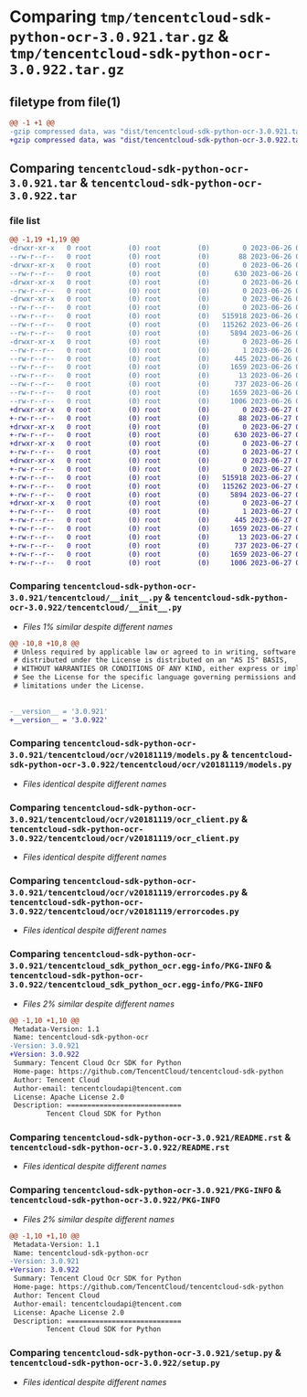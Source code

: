 # Comparing `tmp/tencentcloud-sdk-python-ocr-3.0.921.tar.gz` & `tmp/tencentcloud-sdk-python-ocr-3.0.922.tar.gz`

## filetype from file(1)

```diff
@@ -1 +1 @@
-gzip compressed data, was "dist/tencentcloud-sdk-python-ocr-3.0.921.tar", last modified: Mon Jun 26 00:29:40 2023, max compression
+gzip compressed data, was "dist/tencentcloud-sdk-python-ocr-3.0.922.tar", last modified: Tue Jun 27 00:29:56 2023, max compression
```

## Comparing `tencentcloud-sdk-python-ocr-3.0.921.tar` & `tencentcloud-sdk-python-ocr-3.0.922.tar`

### file list

```diff
@@ -1,19 +1,19 @@
-drwxr-xr-x   0 root         (0) root         (0)        0 2023-06-26 00:29:40.000000 tencentcloud-sdk-python-ocr-3.0.921/
--rw-r--r--   0 root         (0) root         (0)       88 2023-06-26 00:29:40.000000 tencentcloud-sdk-python-ocr-3.0.921/setup.cfg
-drwxr-xr-x   0 root         (0) root         (0)        0 2023-06-26 00:29:40.000000 tencentcloud-sdk-python-ocr-3.0.921/tencentcloud/
--rw-r--r--   0 root         (0) root         (0)      630 2023-06-26 00:29:40.000000 tencentcloud-sdk-python-ocr-3.0.921/tencentcloud/__init__.py
-drwxr-xr-x   0 root         (0) root         (0)        0 2023-06-26 00:29:40.000000 tencentcloud-sdk-python-ocr-3.0.921/tencentcloud/ocr/
--rw-r--r--   0 root         (0) root         (0)        0 2023-06-26 00:29:40.000000 tencentcloud-sdk-python-ocr-3.0.921/tencentcloud/ocr/__init__.py
-drwxr-xr-x   0 root         (0) root         (0)        0 2023-06-26 00:29:40.000000 tencentcloud-sdk-python-ocr-3.0.921/tencentcloud/ocr/v20181119/
--rw-r--r--   0 root         (0) root         (0)        0 2023-06-26 00:29:40.000000 tencentcloud-sdk-python-ocr-3.0.921/tencentcloud/ocr/v20181119/__init__.py
--rw-r--r--   0 root         (0) root         (0)   515918 2023-06-26 00:29:40.000000 tencentcloud-sdk-python-ocr-3.0.921/tencentcloud/ocr/v20181119/models.py
--rw-r--r--   0 root         (0) root         (0)   115262 2023-06-26 00:29:40.000000 tencentcloud-sdk-python-ocr-3.0.921/tencentcloud/ocr/v20181119/ocr_client.py
--rw-r--r--   0 root         (0) root         (0)     5894 2023-06-26 00:29:40.000000 tencentcloud-sdk-python-ocr-3.0.921/tencentcloud/ocr/v20181119/errorcodes.py
-drwxr-xr-x   0 root         (0) root         (0)        0 2023-06-26 00:29:40.000000 tencentcloud-sdk-python-ocr-3.0.921/tencentcloud_sdk_python_ocr.egg-info/
--rw-r--r--   0 root         (0) root         (0)        1 2023-06-26 00:29:40.000000 tencentcloud-sdk-python-ocr-3.0.921/tencentcloud_sdk_python_ocr.egg-info/dependency_links.txt
--rw-r--r--   0 root         (0) root         (0)      445 2023-06-26 00:29:40.000000 tencentcloud-sdk-python-ocr-3.0.921/tencentcloud_sdk_python_ocr.egg-info/SOURCES.txt
--rw-r--r--   0 root         (0) root         (0)     1659 2023-06-26 00:29:40.000000 tencentcloud-sdk-python-ocr-3.0.921/tencentcloud_sdk_python_ocr.egg-info/PKG-INFO
--rw-r--r--   0 root         (0) root         (0)       13 2023-06-26 00:29:40.000000 tencentcloud-sdk-python-ocr-3.0.921/tencentcloud_sdk_python_ocr.egg-info/top_level.txt
--rw-r--r--   0 root         (0) root         (0)      737 2023-06-26 00:29:40.000000 tencentcloud-sdk-python-ocr-3.0.921/README.rst
--rw-r--r--   0 root         (0) root         (0)     1659 2023-06-26 00:29:40.000000 tencentcloud-sdk-python-ocr-3.0.921/PKG-INFO
--rw-r--r--   0 root         (0) root         (0)     1006 2023-06-26 00:29:40.000000 tencentcloud-sdk-python-ocr-3.0.921/setup.py
+drwxr-xr-x   0 root         (0) root         (0)        0 2023-06-27 00:29:56.000000 tencentcloud-sdk-python-ocr-3.0.922/
+-rw-r--r--   0 root         (0) root         (0)       88 2023-06-27 00:29:56.000000 tencentcloud-sdk-python-ocr-3.0.922/setup.cfg
+drwxr-xr-x   0 root         (0) root         (0)        0 2023-06-27 00:29:56.000000 tencentcloud-sdk-python-ocr-3.0.922/tencentcloud/
+-rw-r--r--   0 root         (0) root         (0)      630 2023-06-27 00:29:56.000000 tencentcloud-sdk-python-ocr-3.0.922/tencentcloud/__init__.py
+drwxr-xr-x   0 root         (0) root         (0)        0 2023-06-27 00:29:56.000000 tencentcloud-sdk-python-ocr-3.0.922/tencentcloud/ocr/
+-rw-r--r--   0 root         (0) root         (0)        0 2023-06-27 00:29:56.000000 tencentcloud-sdk-python-ocr-3.0.922/tencentcloud/ocr/__init__.py
+drwxr-xr-x   0 root         (0) root         (0)        0 2023-06-27 00:29:56.000000 tencentcloud-sdk-python-ocr-3.0.922/tencentcloud/ocr/v20181119/
+-rw-r--r--   0 root         (0) root         (0)        0 2023-06-27 00:29:56.000000 tencentcloud-sdk-python-ocr-3.0.922/tencentcloud/ocr/v20181119/__init__.py
+-rw-r--r--   0 root         (0) root         (0)   515918 2023-06-27 00:29:56.000000 tencentcloud-sdk-python-ocr-3.0.922/tencentcloud/ocr/v20181119/models.py
+-rw-r--r--   0 root         (0) root         (0)   115262 2023-06-27 00:29:56.000000 tencentcloud-sdk-python-ocr-3.0.922/tencentcloud/ocr/v20181119/ocr_client.py
+-rw-r--r--   0 root         (0) root         (0)     5894 2023-06-27 00:29:56.000000 tencentcloud-sdk-python-ocr-3.0.922/tencentcloud/ocr/v20181119/errorcodes.py
+drwxr-xr-x   0 root         (0) root         (0)        0 2023-06-27 00:29:56.000000 tencentcloud-sdk-python-ocr-3.0.922/tencentcloud_sdk_python_ocr.egg-info/
+-rw-r--r--   0 root         (0) root         (0)        1 2023-06-27 00:29:56.000000 tencentcloud-sdk-python-ocr-3.0.922/tencentcloud_sdk_python_ocr.egg-info/dependency_links.txt
+-rw-r--r--   0 root         (0) root         (0)      445 2023-06-27 00:29:56.000000 tencentcloud-sdk-python-ocr-3.0.922/tencentcloud_sdk_python_ocr.egg-info/SOURCES.txt
+-rw-r--r--   0 root         (0) root         (0)     1659 2023-06-27 00:29:56.000000 tencentcloud-sdk-python-ocr-3.0.922/tencentcloud_sdk_python_ocr.egg-info/PKG-INFO
+-rw-r--r--   0 root         (0) root         (0)       13 2023-06-27 00:29:56.000000 tencentcloud-sdk-python-ocr-3.0.922/tencentcloud_sdk_python_ocr.egg-info/top_level.txt
+-rw-r--r--   0 root         (0) root         (0)      737 2023-06-27 00:29:56.000000 tencentcloud-sdk-python-ocr-3.0.922/README.rst
+-rw-r--r--   0 root         (0) root         (0)     1659 2023-06-27 00:29:56.000000 tencentcloud-sdk-python-ocr-3.0.922/PKG-INFO
+-rw-r--r--   0 root         (0) root         (0)     1006 2023-06-27 00:29:56.000000 tencentcloud-sdk-python-ocr-3.0.922/setup.py
```

### Comparing `tencentcloud-sdk-python-ocr-3.0.921/tencentcloud/__init__.py` & `tencentcloud-sdk-python-ocr-3.0.922/tencentcloud/__init__.py`

 * *Files 1% similar despite different names*

```diff
@@ -10,8 +10,8 @@
 # Unless required by applicable law or agreed to in writing, software
 # distributed under the License is distributed on an "AS IS" BASIS,
 # WITHOUT WARRANTIES OR CONDITIONS OF ANY KIND, either express or implied.
 # See the License for the specific language governing permissions and
 # limitations under the License.
 
 
-__version__ = '3.0.921'
+__version__ = '3.0.922'
```

### Comparing `tencentcloud-sdk-python-ocr-3.0.921/tencentcloud/ocr/v20181119/models.py` & `tencentcloud-sdk-python-ocr-3.0.922/tencentcloud/ocr/v20181119/models.py`

 * *Files identical despite different names*

### Comparing `tencentcloud-sdk-python-ocr-3.0.921/tencentcloud/ocr/v20181119/ocr_client.py` & `tencentcloud-sdk-python-ocr-3.0.922/tencentcloud/ocr/v20181119/ocr_client.py`

 * *Files identical despite different names*

### Comparing `tencentcloud-sdk-python-ocr-3.0.921/tencentcloud/ocr/v20181119/errorcodes.py` & `tencentcloud-sdk-python-ocr-3.0.922/tencentcloud/ocr/v20181119/errorcodes.py`

 * *Files identical despite different names*

### Comparing `tencentcloud-sdk-python-ocr-3.0.921/tencentcloud_sdk_python_ocr.egg-info/PKG-INFO` & `tencentcloud-sdk-python-ocr-3.0.922/tencentcloud_sdk_python_ocr.egg-info/PKG-INFO`

 * *Files 2% similar despite different names*

```diff
@@ -1,10 +1,10 @@
 Metadata-Version: 1.1
 Name: tencentcloud-sdk-python-ocr
-Version: 3.0.921
+Version: 3.0.922
 Summary: Tencent Cloud Ocr SDK for Python
 Home-page: https://github.com/TencentCloud/tencentcloud-sdk-python
 Author: Tencent Cloud
 Author-email: tencentcloudapi@tencent.com
 License: Apache License 2.0
 Description: ============================
         Tencent Cloud SDK for Python
```

### Comparing `tencentcloud-sdk-python-ocr-3.0.921/README.rst` & `tencentcloud-sdk-python-ocr-3.0.922/README.rst`

 * *Files identical despite different names*

### Comparing `tencentcloud-sdk-python-ocr-3.0.921/PKG-INFO` & `tencentcloud-sdk-python-ocr-3.0.922/PKG-INFO`

 * *Files 2% similar despite different names*

```diff
@@ -1,10 +1,10 @@
 Metadata-Version: 1.1
 Name: tencentcloud-sdk-python-ocr
-Version: 3.0.921
+Version: 3.0.922
 Summary: Tencent Cloud Ocr SDK for Python
 Home-page: https://github.com/TencentCloud/tencentcloud-sdk-python
 Author: Tencent Cloud
 Author-email: tencentcloudapi@tencent.com
 License: Apache License 2.0
 Description: ============================
         Tencent Cloud SDK for Python
```

### Comparing `tencentcloud-sdk-python-ocr-3.0.921/setup.py` & `tencentcloud-sdk-python-ocr-3.0.922/setup.py`

 * *Files identical despite different names*

